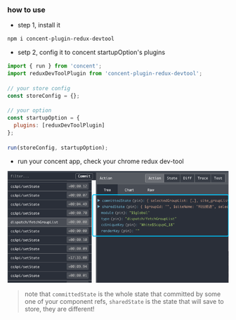 ### how to use
- step 1, install it
```bash
npm i concent-plugin-redux-devtool
```
- setp 2, config it to concent startupOption's plugins
```js
import { run } from 'concent';
import reduxDevToolPlugin from 'concent-plugin-redux-devtool';

// your store config
const storeConfig = {};

// your option
const startupOption = {
  plugins: [reduxDevToolPlugin]
};

run(storeConfig, startupOption);
```
>
- run your concent app, check your chrome redux dev-tool

![dev-tool-pic](https://raw.githubusercontent.com/fantasticsoul/assets/master/img/cc-eco/cc-pic1.png)
> note that `committedState` is the whole state that committed by some one of your component refs, `sharedState` is the state that will save to store, they are different!
